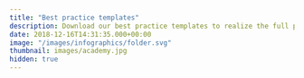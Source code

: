 ```yaml
---
title: "Best practice templates"
description: Download our best practice templates to realize the full potential within strategic procurement
date: 2018-12-16T14:31:35.000+00:00
image: "/images/infographics/folder.svg"
thumbnail: images/academy.jpg
hidden: true
---
```

